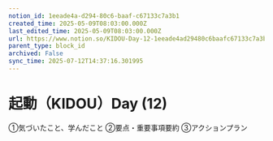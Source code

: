```yaml
---
notion_id: 1eeade4a-d294-80c6-baaf-c67133c7a3b1
created_time: 2025-05-09T08:03:00.000Z
last_edited_time: 2025-05-09T08:03:00.000Z
url: https://www.notion.so/KIDOU-Day-12-1eeade4ad29480c6baafc67133c7a3b1
parent_type: block_id
archived: False
sync_time: 2025-07-12T14:37:16.301995
---
```


# 起動（KIDOU）Day (12)

①気づいたこと、学んだこと
②要点・重要事項要約
③アクションプラン